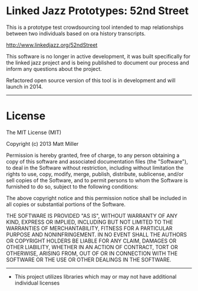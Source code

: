 Linked Jazz Prototypes: 52nd Street
=============================

This is a prototype test crowdsourcing tool intended to map relationships between two individuals based on ora history transcripts.

<http://www.linkedjazz.org/52ndStreet>

This software is no longer in active development, it was built specifically for the linked jazz project and is being published to document our process and inform any questions about the project.

Refactored open source version of this tool is in development and will launch in 2014.

---

License
====
The MIT License (MIT)

Copyright (c) 2013 Matt Miller

Permission is hereby granted, free of charge, to any person obtaining a copy
of this software and associated documentation files (the "Software"), to deal
in the Software without restriction, including without limitation the rights
to use, copy, modify, merge, publish, distribute, sublicense, and/or sell
copies of the Software, and to permit persons to whom the Software is
furnished to do so, subject to the following conditions:

The above copyright notice and this permission notice shall be included in
all copies or substantial portions of the Software.

THE SOFTWARE IS PROVIDED "AS IS", WITHOUT WARRANTY OF ANY KIND, EXPRESS OR
IMPLIED, INCLUDING BUT NOT LIMITED TO THE WARRANTIES OF MERCHANTABILITY,
FITNESS FOR A PARTICULAR PURPOSE AND NONINFRINGEMENT. IN NO EVENT SHALL THE
AUTHORS OR COPYRIGHT HOLDERS BE LIABLE FOR ANY CLAIM, DAMAGES OR OTHER
LIABILITY, WHETHER IN AN ACTION OF CONTRACT, TORT OR OTHERWISE, ARISING FROM,
OUT OF OR IN CONNECTION WITH THE SOFTWARE OR THE USE OR OTHER DEALINGS IN
THE SOFTWARE.

---
* This project utilizes libraries which may or may not have additional individual licenses
